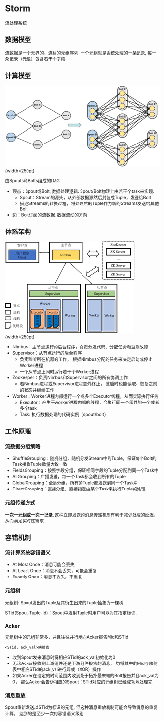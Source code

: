 # Storm

流处理系统

## 数据模型

流数据是一个无界的、连续的元组序列.
一个元组就是系统处理的一条记录,
每一条记录（元组）包含若干个字段.

## 计算模型

![Storm计算模型](images/storm-dag.png){width=250pt}

由Spouts和Bolts组成的DAG

* 顶点：Spout或Bolt, 数据处理逻辑. Spout/Bolt物理上由若干个task来实现.
  * Spout：Stream的源头，从外部数据源然后封装成Tuple，发送给Bolt
  * 描述Streams的转换过程，将处理后的Tuple作为新的Streams发送给其他Bolt
* 边：Bolt订阅的流数据, 数据流动的方向

## 体系架构

![Storm体系架构](images/storm.png){width=250pt}

* Nimbus：主节点运行的后台程序，负责分发代码、分配任务和监测故障
* Supervisor：从节点运行的后台程序
  * 负责监听所在机器的工作，
    根据Nimbus分配的任务来决定启动或停止Worker进程
  * 一个从节点上同时运行若干个Worker进程
* Zookeeper：负责Nimbus和Supervisor之间的所有协调工作
  * 若Nimbus进程或Supervisor进程意外终止，
    重启时也能读取、恢复之前的状态并继续工作
* Worker：Worker进程内部运行一个或多个Executor线程，从而实际执行任务
  * Executor：产生于worker进程内部的线程，会执行同一个组件的一个或者多个task
  * Task: 执行数据处理的代码实例（spout/bolt）

## 工作原理

### 流数据分组策略

* ShuffleGrouping：随机分组，随机分发Stream中的Tuple，保证每个Bolt的Task接收Tuple数量大致一致
* FieldsGrouping：按照字段分组，保证相同字段的Tuple分配到同一个Task中
* AllGrouping：广播发送，每一个Task都会收到所有的Tuple
* GlobalGrouping：全局分组，所有的Tuple都发送到同一个Task中
* DirectGrouping：直接分组，直接指定由某个Task来执行Tuple的处理

### 元组传递方式

**一次一元组或一次一记录**, 这种立即发送的消息传递机制有利于减少处理的延迟，从而满足实时性需求

## 容错机制

### 流计算系统容错语义

* At Most Once：消息可能会丢失
* At Least Once：消息不会丢失，可能会重复
* Exactly Once：消息不丢失，不重复

### 元组树

元组树: Spout发出的Tuple及其衍生出来的Tuple抽象为一棵树.

STid(Spout-Tuple-id)：Spout中发射Tuple时用户可以为其指定标识.

### Acker

元组树中的元组非常多，并且往往并行地向Acker报告Mid和STid

`<STid, ack_val>映射表`

* 收到Spout发来消息时将相应STid的ack_val初始化为0
* 无论Acker接收到上游组件还是下游组件报告的消息，
  均将其中的Mid与映射表中相应STid的ack_val进行异或（XOR）操作
* 如果Acker在设定的时间范围内收到处于拓扑最末端的Bolt报告并且ack_val为0，
  那么Acker会告诉相应的Spout：STid对应的元组树已经成功地处理完

### 消息重放

Spout重新发送以STid为标识的元组, 
但这种消息重放机制可能会导致消息的重复计算，
达到的是至少一次的容错语义级别
